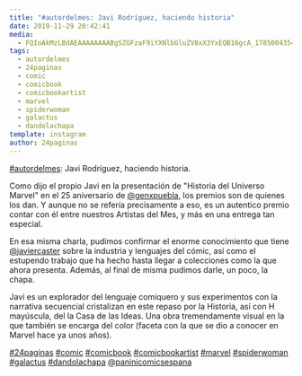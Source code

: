 ```yaml
---
title: "#autordelmes: Javi Rodríguez, haciendo historia"
date: 2019-11-29 20:42:41
media: 
  - FQIoAkMzLBdAEAAAAAAAABgSZGFzaF9iYXNlbGluZV8xX3YxEQB16gcA_17850043540735074.mp4
tags: 
  - autordelmes
  - 24paginas
  - comic
  - comicbook
  - comicbookartist
  - marvel
  - spiderwoman
  - galactus
  - dandolachapa
template: instagram
author: 24paginas
---
```


[#autordelmes](/tags/autordelmes): Javi Rodríguez, haciendo historia.


Como dijo el propio Javi en la presentación de "Historia del Universo Marvel" en el 25 aniversario de [@genxpuebla](https://instagram.com/genxpuebla), los premios son de quienes los dan. Y aunque no se refería precisamente a eso, es un autentico premio contar con él entre nuestros Artistas del Mes, y más en una entrega tan especial.


En esa misma charla, pudimos confirmar el enorme conocimiento que tiene [@javiercaster](https://instagram.com/javiercaster) sobre la industria y lenguajes del cómic, así como el estupendo trabajo que ha hecho hasta llegar a colecciones como la que ahora presenta.
Además, al final de misma pudimos darle, un poco, la chapa.


Javi es un explorador del lenguaje comiquero y sus experimentos con la narrativa secuencial cristalizan en este repaso por la Historia, así con H mayúscula, del la Casa de las Ideas. Una obra tremendamente visual en la que también se encarga del color (faceta con la que se dio a conocer en Marvel hace ya unos años).






[#24paginas](/tags/24paginas) [#comic](/tags/comic) [#comicbook](/tags/comicbook) [#comicbookartist](/tags/comicbookartist) [#marvel](/tags/marvel) [#spiderwoman](/tags/spiderwoman) [#galactus](/tags/galactus) [#dandolachapa](/tags/dandolachapa) [@paninicomicsespana](https://instagram.com/paninicomicsespana)
